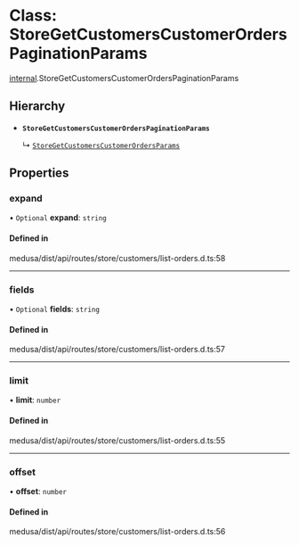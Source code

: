 # Class: StoreGetCustomersCustomerOrdersPaginationParams

[internal](../modules/internal-32.md).StoreGetCustomersCustomerOrdersPaginationParams

## Hierarchy

- **`StoreGetCustomersCustomerOrdersPaginationParams`**

  ↳ [`StoreGetCustomersCustomerOrdersParams`](internal-32.StoreGetCustomersCustomerOrdersParams.md)

## Properties

### expand

• `Optional` **expand**: `string`

#### Defined in

medusa/dist/api/routes/store/customers/list-orders.d.ts:58

___

### fields

• `Optional` **fields**: `string`

#### Defined in

medusa/dist/api/routes/store/customers/list-orders.d.ts:57

___

### limit

• **limit**: `number`

#### Defined in

medusa/dist/api/routes/store/customers/list-orders.d.ts:55

___

### offset

• **offset**: `number`

#### Defined in

medusa/dist/api/routes/store/customers/list-orders.d.ts:56
